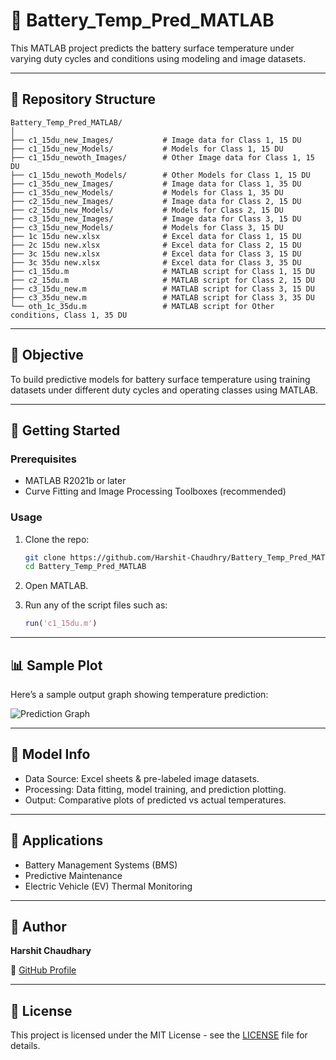 

# 🔋 Battery_Temp_Pred_MATLAB

This MATLAB project predicts the battery surface temperature under varying duty cycles and conditions using modeling and image datasets.

---

## 📁 Repository Structure

```
Battery_Temp_Pred_MATLAB/
│
├── c1_15du_new_Images/           # Image data for Class 1, 15 DU
├── c1_15du_new_Models/           # Models for Class 1, 15 DU
├── c1_15du_newoth_Images/        # Other Image data for Class 1, 15 DU
├── c1_15du_newoth_Models/        # Other Models for Class 1, 15 DU
├── c1_35du_new_Images/           # Image data for Class 1, 35 DU
├── c1_35du_new_Models/           # Models for Class 1, 35 DU
├── c2_15du_new_Images/           # Image data for Class 2, 15 DU
├── c2_15du_new_Models/           # Models for Class 2, 15 DU
├── c3_15du_new_Images/           # Image data for Class 3, 15 DU
├── c3_15du_new_Models/           # Models for Class 3, 15 DU
├── 1c 15du new.xlsx              # Excel data for Class 1, 15 DU
├── 2c 15du new.xlsx              # Excel data for Class 2, 15 DU
├── 3c 15du new.xlsx              # Excel data for Class 3, 15 DU
├── 3c 35du new.xlsx              # Excel data for Class 3, 35 DU
├── c1_15du.m                     # MATLAB script for Class 1, 15 DU
├── c2_15du.m                     # MATLAB script for Class 2, 15 DU
├── c3_15du_new.m                 # MATLAB script for Class 3, 15 DU
├── c3_35du_new.m                 # MATLAB script for Class 3, 35 DU
└── oth_1c_35du.m                 # MATLAB script for Other conditions, Class 1, 35 DU
```

---

## 📌 Objective

To build predictive models for battery surface temperature using training datasets under different duty cycles and operating classes using MATLAB.

---

## 🚀 Getting Started

### Prerequisites
- MATLAB R2021b or later
- Curve Fitting and Image Processing Toolboxes (recommended)

### Usage

1. Clone the repo:
   ```bash
   git clone https://github.com/Harshit-Chaudhry/Battery_Temp_Pred_MATLAB.git
   cd Battery_Temp_Pred_MATLAB
   ```

2. Open MATLAB.

3. Run any of the script files such as:
   ```matlab
   run('c1_15du.m')
   ```

---

## 📊 Sample Plot

Here’s a sample output graph showing temperature prediction:

![Prediction Graph](https://raw.githubusercontent.com/Harshit-Chaudhry/Battery_Temp_Pred_MATLAB/c3_15du_new_Images/model_comparison.png)

---

## 🧠 Model Info

- Data Source: Excel sheets & pre-labeled image datasets.
- Processing: Data fitting, model training, and prediction plotting.
- Output: Comparative plots of predicted vs actual temperatures.

---

## 📌 Applications

- Battery Management Systems (BMS)
- Predictive Maintenance
- Electric Vehicle (EV) Thermal Monitoring

---

## 👤 Author

**Harshit Chaudhary**

🔗 [GitHub Profile](https://github.com/Harshit-Chaudhry)

---

## 📝 License

This project is licensed under the MIT License - see the [LICENSE](LICENSE) file for details.

```
